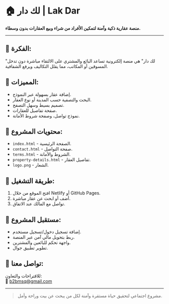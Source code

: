 # 🏠 لك دار | Lak Dar

**منصة عقارية ذكية وآمنة لتمكين الأفراد من شراء وبيع العقارات بدون وسطاء.**

---
## 🌟 الفكرة:

"لك دار" هي منصة إلكترونية تساعد البائع والمشتري على الالتقاء مباشرة دون تدخل المسوقين أو المكاتب، مما يقلل التكاليف ويرفع الشفافية.

## 🔑 المميزات:
- إضافة عقار بسهولة عبر النموذج.
- البحث والتصفية حسب المدينة أو نوع العقار.
- تصميم بسيط وسهل التصفح.
- صفحة تفاصيل للعقارات.
- نموذج تواصل، وصفحة شروط الأمانة.

## 📂 محتويات المشروع:
- `index.html` - الصفحة الرئيسية.
- `contact.html` - صفحة التواصل.
- `terms.html` - الشروط والأمانة.
- `property-details.html` - تفاصيل العقار.
- `logo.png` - الشعار.

## 🚀 طريقة التشغيل:
1. افتح الموقع من خلال Netlify أو GitHub Pages.
2. أضف أو ابحث عن عقار مباشرة.
3. تواصل مع المالك عند الاتفاق.

## 🧱 مستقبل المشروع:
- إضافة تسجيل دخول/تسجيل مستخدم.
- ربط بتحويل مالي آمن عبر المنصة.
- واجهة تحكم للبائعين والمشترين.
- تطوير تطبيق جوال.

## 🤝 تواصل معنا:
للاقتراحات والتعاون:  
📧 [b2bmsq@gmail.com](mailto:b2bmsq@gmail.com)

---

> مشروع اجتماعي لتحقيق حياة مستقرة وآمنة لكل من يبحث عن بيت وراحة وأمل.

